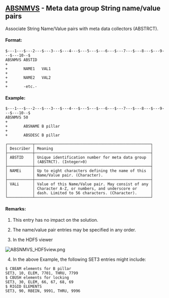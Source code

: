 ## [ABSNMVS](https://help.hexagonmi.com/bundle/MSC_Nastran_2022.4/page/Nastran_Combined_Book/qrg/bulkab/TOC.ABSNMVS.xhtml) - Meta data group String name/value pairs

Associate String Name/Value pairs with meta data collectors (ABSTRCT).

#### Format:

```nastran
$---1---$---2---$---3---$---4---$---5---$---6---$---7---$---8---$---9---$---10--$
ABSNMVS ABSTID                                                          +
+       NAME1   VAL1                                                    +
+       NAME2   VAL2                                                    +
+       -etc.-                  
```
#### Example:

```nastran
$---1---$---2---$---3---$---4---$---5---$---6---$---7---$---8---$---9---$---10--$
ABSNMVS 50                                                              +        
+       ABSNAME B pillar                                                +
+       ABSDESC B pillar                                                
```
```text
┌───────────┬───────────────────────────────────────────────────┐
│ Describer │ Meaning                                           │
├───────────┼───────────────────────────────────────────────────┤
│ ABSTID    │ Unique identification number for meta data group  │
│           │ (ABSTRCT). (Integer>0)                            │
├───────────┼───────────────────────────────────────────────────┤
│ NAMEi     │ Up to eight characters defining the name of this  │
│           │ Name/Value pair. (Character).                     │
├───────────┼───────────────────────────────────────────────────┤
│ VALi      │ Value of this Name/Value pair. May consist of any │
│           │ Character A-Z, or numbers, and underscore or      │
│           │ dash. Limited to 56 characters. (Character).      │
└───────────┴───────────────────────────────────────────────────┘
```
#### Remarks:

1. This entry has no impact on the solution.

2. The name/value pair entries may be specified in any order.

3. In the HDF5 viewer

![ABSNMVS_HDF5view.png](https://help-be.hexagonmi.com/bundle/MSC_Nastran_2022.4/page/Nastran_Combined_Book/qrg/bulkab/../../../assets/ABSNMVS_HDF5view.png?_LANG=enus)

4. In the above Example, the following SET3 entries might include:

```nastran
$ CBEAM elements for B pillar
SET3, 10, ELEM, 7701, THRU, 7799
$ CBUSH elements for locking
SET3, 30, ELEM, 66, 67, 68, 69
$ RIGID ELEMENTS
SET3, 90, RBEIN, 9991, THRU, 9996
```
